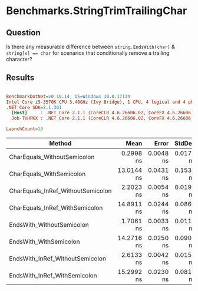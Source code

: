 # Benchmarks.StringTrimTrailingChar

## Question

Is there any measurable difference between `string.EndsWith(char)` & `string[x] == char` for scenarios that conditionally remove a trailing character?

## Results

``` ini

BenchmarkDotNet=v0.10.14, OS=Windows 10.0.17134
Intel Core i5-3570K CPU 3.40GHz (Ivy Bridge), 1 CPU, 4 logical and 4 physical cores
.NET Core SDK=2.1.301
  [Host]     : .NET Core 2.1.1 (CoreCLR 4.6.26606.02, CoreFX 4.6.26606.05), 64bit RyuJIT
  Job-TVHPKX : .NET Core 2.1.1 (CoreCLR 4.6.26606.02, CoreFX 4.6.26606.05), 64bit RyuJIT

LaunchCount=10  

```
|                            Method |       Mean |     Error |    StdDev | Rank |  Gen 0 | Allocated |
|---------------------------------- |-----------:|----------:|----------:|-----:|-------:|----------:|
|       CharEquals_WithoutSemicolon |  0.2998 ns | 0.0048 ns | 0.0174 ns |    1 |      - |       0 B |
|          CharEquals_WithSemicolon | 13.0144 ns | 0.0431 ns | 0.1533 ns |    5 | 0.0152 |      48 B |
| CharEquals_InRef_WithoutSemicolon |  2.2023 ns | 0.0054 ns | 0.0198 ns |    3 |      - |       0 B |
|    CharEquals_InRef_WithSemicolon | 14.8911 ns | 0.0244 ns | 0.0866 ns |    7 | 0.0152 |      48 B |
|         EndsWith_WithoutSemicolon |  1.7061 ns | 0.0033 ns | 0.0118 ns |    2 |      - |       0 B |
|            EndsWith_WithSemicolon | 14.2716 ns | 0.0250 ns | 0.0905 ns |    6 | 0.0152 |      48 B |
|   EndsWith_InRef_WithoutSemicolon |  2.6133 ns | 0.0042 ns | 0.0152 ns |    4 |      - |       0 B |
|      EndsWith_InRef_WithSemicolon | 15.2992 ns | 0.0230 ns | 0.0813 ns |    8 | 0.0152 |      48 B |
